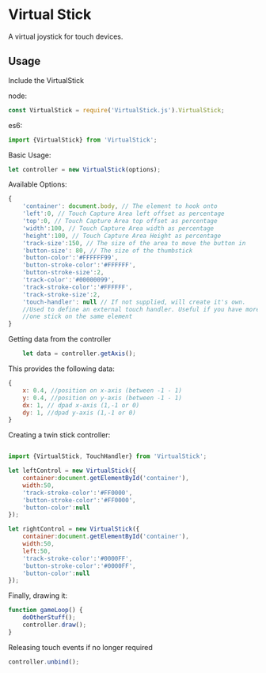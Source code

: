 # Virtual Stick
A virtual joystick for touch devices.


## Usage

Include the VirtualStick 

node:
```js
const VirtualStick = require('VirtualStick.js').VirtualStick;
```
es6:

```js
import {VirtualStick} from 'VirtualStick';
```

 Basic Usage:
```js
let controller = new VirtualStick(options);
```

Available Options:
```js
{
    'container': document.body, // The element to hook onto
    'left':0, // Touch Capture Area left offset as percentage
    'top':0, // Touch Capture Area top offset as percentage
    'width':100, // Touch Capture Area width as percentage
    'height':100, // Touch Capture Area Height as percentage
    'track-size':150, // The size of the area to move the button in
    'button-size': 80, // The size of the thumbstick
    'button-color':'#FFFFFF99',
    'button-stroke-color':'#FFFFFF',
    'button-stroke-size':2,
    'track-color':'#00000099',
    'track-stroke-color':'#FFFFFF',
    'track-stroke-size':2,
    'touch-handler': null // If not supplied, will create it's own. 
    //Used to define an external touch handler. Useful if you have more than 
    //one stick on the same element 
}
```

Getting data from the controller
```js
    let data = controller.getAxis();
```

This provides the following data:
```js
{
    x: 0.4, //position on x-axis (between -1 - 1)
    y: 0.4, //position on y-axis (between -1 - 1)
    dx: 1, // dpad x-axis (1,-1 or 0) 
    dy: 1, //dpad y-axis (1,-1 or 0)
}
```
Creating a twin stick controller:
```js

import {VirtualStick, TouchHandler} from 'VirtualStick';

let leftControl = new VirtualStick({
    container:document.getElementById('container'),
    width:50,
    'track-stroke-color':'#FF0000',
    'button-stroke-color':'#FF0000',
    'button-color':null
});

let rightControl = new VirtualStick({
    container:document.getElementById('container'),
    width:50,
    left:50,
    'track-stroke-color':'#0000FF',
    'button-stroke-color':'#0000FF',
    'button-color':null
});
```

Finally, drawing it:
```js
function gameLoop() {
    doOtherStuff();
    controller.draw();
}
```
Releasing touch events if no longer required
```js
controller.unbind();
```